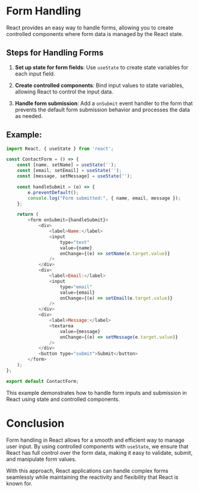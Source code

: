 # Form Handling

React provides an easy way to handle forms, allowing you to create controlled components where form data is managed by the React state.

## Steps for Handling Forms

1. **Set up state for form fields**: Use `useState` to create state variables for each input field.
   
2. **Create controlled components**: Bind input values to state variables, allowing React to control the input data.

3. **Handle form submission**: Add a `onSubmit` event handler to the form that prevents the default form submission behavior and processes the data as needed.

## Example:

```javascript
import React, { useState } from 'react';

const ContactForm = () => {
    const [name, setName] = useState('');
    const [email, setEmail] = useState('');
    const [message, setMessage] = useState('');

    const handleSubmit = (e) => {
        e.preventDefault();
        console.log("Form submitted:", { name, email, message });
    };

    return (
        <form onSubmit={handleSubmit}>
            <div>
                <label>Name:</label>
                <input
                    type="text"
                    value={name}
                    onChange={(e) => setName(e.target.value)}
                />
            </div>
            <div>
                <label>Email:</label>
                <input
                    type="email"
                    value={email}
                    onChange={(e) => setEmail(e.target.value)}
                />
            </div>
            <div>
                <label>Message:</label>
                <textarea
                    value={message}
                    onChange={(e) => setMessage(e.target.value)}
                />
            </div>
            <button type="submit">Submit</button>
        </form>
    );
};

export default ContactForm;
```
This example demonstrates how to handle form inputs and submission in React using state and controlled components.

# Conclusion

Form handling in React allows for a smooth and efficient way to manage user input. By using controlled components with `useState`, we ensure that React has full control over the form data, making it easy to validate, submit, and manipulate form values.

With this approach, React applications can handle complex forms seamlessly while maintaining the reactivity and flexibility that React is known for.
